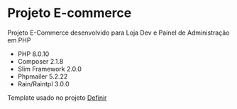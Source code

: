 # Projeto E-commerce

Projeto E-Commerce desenvolvido para Loja Dev e Painel de Administração em PHP

- PHP 8.0.10
- Composer 2.1.8
- Slim Framework 2.0.0
- Phpmailer 5.2.22
- Rain/Raintpl 3.0.0

Template usado no projeto [Definir]("")